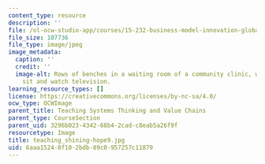 ```yaml
---
content_type: resource
description: ''
file: /ol-ocw-studio-app/courses/15-232-business-model-innovation-global-health-in-frontier-markets-fall-2013/6aaa15248f102bdb89c0957257c11879_teaching_shining-hope9.jpg
file_size: 107736
file_type: image/jpeg
image_metadata:
  caption: ''
  credit: ''
  image-alt: Rows of benches in a waiting room of a community clinic, women and children
    sit and watch television.
learning_resource_types: []
license: https://creativecommons.org/licenses/by-nc-sa/4.0/
ocw_type: OCWImage
parent_title: Teaching Systems Thinking and Value Chains
parent_type: CourseSection
parent_uid: 3296b023-4342-68b4-2cad-c8eab5a26f9f
resourcetype: Image
title: teaching_shining-hope9.jpg
uid: 6aaa1524-8f10-2bdb-89c0-957257c11879
---
```

